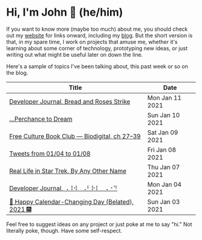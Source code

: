 # Hi, I'm John 👋 (he/him)

If you want to know more (maybe too much) about me, you should check out my [website](https://john.colagioia.net/) for links onward, including my [blog](https://john.colagioia.net/blog).  But the short version is that, in my spare time, I work on projects that amuse me, whether it's learning about some corner of technology, prototyping new ideas, or just writing out what might be useful later on down the line.

Here's a sample of topics I've been talking about, this past week or so on the blog.

|Title|Date|
|-----|-------|
|[Developer Journal, Bread and Roses Strike](https://john.colagioia.net/blog/2021/01/11/bread.html)|Mon Jan 11 2021|
|[…Perchance to Dream](https://john.colagioia.net/blog/2021/01/10/sleep.html)|Sun Jan 10 2021|
|[Free Culture Book Club — Biodigital, ch 27–39](https://john.colagioia.net/blog/2021/01/09/biodigital3.html)|Sat Jan 09 2021|
|[Tweets from 01/04 to 01/08](https://john.colagioia.net/blog/media/2021/01/08/week.html)|Fri Jan 08 2021|
|[Real Life in Star Trek, By Any Other Name](https://john.colagioia.net/blog/2021/01/07/any-name.html)|Thu Jan 07 2021|
|[Developer Journal, ⠠⠸⠺⠀⠠⠃⠗⠇⠀⠠⠐⠙](https://john.colagioia.net/blog/2021/01/04/braille.html)|Mon Jan 04 2021|
|[🍾 Happy Calendar-Changing Day (Belated), 2021 🎆](https://john.colagioia.net/blog/2021/01/03/hny2021.html)|Sun Jan 03 2021|

Feel free to suggest ideas on any project or just poke at me to say "hi." Not literally poke, though. Have some self-respect.
